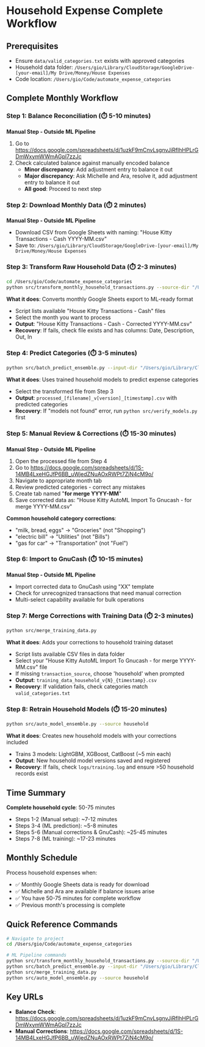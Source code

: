 # Household Expense Complete Workflow

## Prerequisites

- Ensure `data/valid_categories.txt` exists with approved categories
- Household data folder: `/Users/gio/Library/CloudStorage/GoogleDrive-[your-email]/My Drive/Money/House Expenses`
- Code location: `/Users/gio/Code/automate_expense_categories`

## Complete Monthly Workflow

### Step 1: Balance Reconciliation (⏱️ 5-10 minutes)

**Manual Step - Outside ML Pipeline**

1. Go to https://docs.google.com/spreadsheets/d/1uzkF9mCnvLsgnvJiRfIhHPLrGDmWxymWWmAGpl7zzJc
2. Check calculated balance against manually encoded balance
    - **Minor discrepancy**: Add adjustment entry to balance it out
    - **Major discrepancy**: Ask Michelle and Ara, resolve it, add adjustment entry to balance it out
    - **All good**: Proceed to next step

### Step 2: Download Monthly Data (⏱️ 2 minutes)

**Manual Step - Outside ML Pipeline**

- Download CSV from Google Sheets with naming: "House Kitty Transactions - Cash YYYY-MM.csv"
- Save to: `/Users/gio/Library/CloudStorage/GoogleDrive-[your-email]/My Drive/Money/House Expenses`

### Step 3: Transform Raw Household Data (⏱️ 2-3 minutes)

```bash
cd /Users/gio/Code/automate_expense_categories
python src/transform_monthly_household_transactions.py --source-dir "/Users/gio/Library/CloudStorage/GoogleDrive-[your-email]/My Drive/Money/House Expenses"

```

**What it does**: Converts monthly Google Sheets export to ML-ready format

- Script lists available "House Kitty Transactions - Cash" files
- Select the month you want to process
- **Output**: "House Kitty Transactions - Cash - Corrected YYYY-MM.csv"
- **Recovery**: If fails, check file exists and has columns: Date, Description, Out, In

### Step 4: Predict Categories (⏱️ 3-5 minutes)

```bash
python src/batch_predict_ensemble.py --input-dir "/Users/gio/Library/CloudStorage/GoogleDrive-[your-email]/My Drive/Money/House Expenses"

```

**What it does**: Uses trained household models to predict expense categories

- Select the transformed file from Step 3
- **Output**: `processed_[filename]_v[version]_[timestamp].csv` with predicted categories
- **Recovery**: If "models not found" error, run `python src/verify_models.py` first

### Step 5: Manual Review & Corrections (⏱️ 15-30 minutes)

**Manual Step - Outside ML Pipeline**

1. Open the processed file from Step 4
2. Go to https://docs.google.com/spreadsheets/d/1S-14MB4LxeHGJfP6BB_uWjedZNuAOxRWPt7ZjN4cM9o/
3. Navigate to appropriate month tab
4. Review predicted categories - correct any mistakes
5. Create tab named "**for merge YYYY-MM**"
6. Save corrected data as: "House Kitty AutoML Import To Gnucash - for merge YYYY-MM.csv"

**Common household category corrections**:

- "milk, bread, eggs" → "Groceries" (not "Shopping")
- "electric bill" → "Utilities" (not "Bills")
- "gas for car" → "Transportation" (not "Fuel")

### Step 6: Import to GnuCash (⏱️ 10-15 minutes)

**Manual Step - Outside ML Pipeline**

- Import corrected data to GnuCash using "XX" template
- Check for unrecognized transactions that need manual correction
- Multi-select capability available for bulk operations

### Step 7: Merge Corrections with Training Data (⏱️ 2-3 minutes)

```bash
python src/merge_training_data.py

```

**What it does**: Adds your corrections to household training dataset

- Script lists available CSV files in data folder
- Select your "House Kitty AutoML Import To Gnucash - for merge YYYY-MM.csv" file
- If missing `transaction_source`, choose 'household' when prompted
- **Output**: `training_data_household_v{N}_{timestamp}.csv`
- **Recovery**: If validation fails, check categories match `valid_categories.txt`

### Step 8: Retrain Household Models (⏱️ 15-20 minutes)

```bash
python src/auto_model_ensemble.py --source household

```

**What it does**: Creates new household models with your corrections included

- Trains 3 models: LightGBM, XGBoost, CatBoost (~5 min each)
- **Output**: New household model versions saved and registered
- **Recovery**: If fails, check `logs/training.log` and ensure >50 household records exist

## Time Summary

**Complete household cycle**: 50-75 minutes

- Steps 1-2 (Manual setup): ~7-12 minutes
- Steps 3-4 (ML prediction): ~5-8 minutes
- Steps 5-6 (Manual corrections & GnuCash): ~25-45 minutes
- Steps 7-8 (ML training): ~17-23 minutes

## Monthly Schedule

Process household expenses when:

- ✅ Monthly Google Sheets data is ready for download
- ✅ Michelle and Ara are available if balance issues arise
- ✅ You have 50-75 minutes for complete workflow
- ✅ Previous month's processing is complete

## Quick Reference Commands

```bash
# Navigate to project
cd /Users/gio/Code/automate_expense_categories

# ML Pipeline commands
python src/transform_monthly_household_transactions.py --source-dir "/Users/gio/Library/CloudStorage/GoogleDrive-[your-email]/My Drive/Money/House Expenses"
python src/batch_predict_ensemble.py --input-dir "/Users/gio/Library/CloudStorage/GoogleDrive-[your-email]/My Drive/Money/House Expenses"
python src/merge_training_data.py
python src/auto_model_ensemble.py --source household

```

## Key URLs

- **Balance Check**: https://docs.google.com/spreadsheets/d/1uzkF9mCnvLsgnvJiRfIhHPLrGDmWxymWWmAGpl7zzJc
- **Manual Corrections**: https://docs.google.com/spreadsheets/d/1S-14MB4LxeHGJfP6BB_uWjedZNuAOxRWPt7ZjN4cM9o/